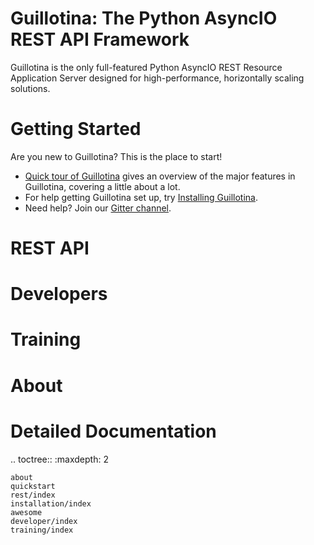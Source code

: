 # Guillotina: The Python AsyncIO REST API Framework

Guillotina is the only full-featured Python AsyncIO REST Resource Application
Server designed for high-performance, horizontally scaling solutions.


# Getting Started

Are you new to Guillotina? This is the place to start!

 - [Quick tour of Guillotina](./quick-tour.html) gives an overview of the major features in
   Guillotina, covering a little about a lot.
 - For help getting Guillotina set up, try
   [Installing Guillotina](./installation/installation.html).
 - Need help? Join our [Gitter channel](https://gitter.im/plone/guillotina).


# REST API


# Developers


# Training


# About


Detailed Documentation
======================

 .. toctree::
    :maxdepth: 2

    about
    quickstart
    rest/index
    installation/index
    awesome
    developer/index
    training/index

